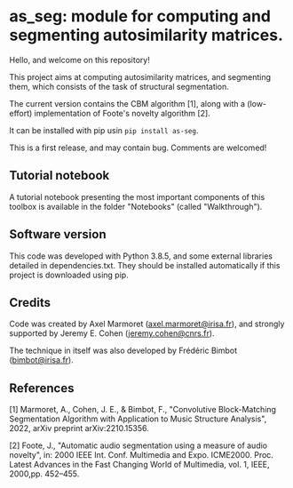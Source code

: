 # as_seg: module for computing and segmenting autosimilarity matrices. #

Hello, and welcome on this repository!

This project aims at computing autosimilarity matrices, and segmenting them, which consists of the task of structural segmentation.

The current version contains the CBM algorithm [1], along with a (low-effort) implementation of Foote's novelty algorithm [2].

It can be installed with pip usin `pip install as-seg`.

This is a first release, and may contain bug. Comments are welcomed!

## Tutorial notebook ##

A tutorial notebook presenting the most important components of this toolbox is available in the folder "Notebooks" (called "Walkthrough").

## Software version ##

This code was developed with Python 3.8.5, and some external libraries detailed in dependencies.txt. They should be installed automatically if this project is downloaded using pip.

## Credits ##

Code was created by Axel Marmoret (<axel.marmoret@irisa.fr>), and strongly supported by Jeremy E. Cohen (<jeremy.cohen@cnrs.fr>).

The technique in itself was also developed by Frédéric Bimbot (<bimbot@irisa.fr>).

## References ##
[1] Marmoret, A., Cohen, J. E., & Bimbot, F., "Convolutive Block-Matching Segmentation Algorithm with Application to Music Structure Analysis", 2022, arXiv preprint arXiv:2210.15356.

[2] Foote, J., "Automatic audio segmentation using a measure of audio novelty", in: 2000 IEEE Int. Conf. Multimedia and Expo. ICME2000. Proc. Latest Advances in the Fast Changing World of Multimedia, vol. 1, IEEE, 2000,pp. 452–455.
